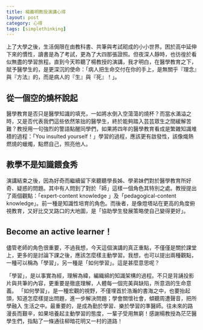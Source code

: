 ```yaml
---
title: 楊義明教授演講心得
layout: post
category: 心得
tags: [simplethinking]
---
```

上了大學之後，生活侷限在由教科書、共筆與考試砌成的小小世界。困於高中延伸下來的慣性，讀書是為了考試，更為了大四那張證照。但夜深人靜時，也彷徨於看似無盡的學習旅程。直到今天聆聽了楊教授的演講，我才明白，在醫學教育之下，賦予醫學生的，是更深沉的使命：「病人把生命交付在你的手上，是無關乎『理念』與『方法』的，而是病人的『生』與『死』！」。 

## 從一個空的燒杯說起
醫學教育是否只是醫學知識的填充，一如將水倒入空蕩蕩的燒杯？而當水滿溢之時，又是否代表我們這些依然笨拙的醫學生，終於能夠踏入芸芸眾生之間緩解苦難？教授用一句強烈的警語點醒同學們，如果將四年的醫學教育看成是繁雜知識堆積的過程：「You insulted yourself！」學習的過程，應該更有啟發性，該像熾熱燃燒的蠟燭，點燃自己，照亮他人。

## 教學不是知識餵食秀
演講結束之後，因為好奇而繼續留下來聽聽學長姊、學弟妹們對於醫學教育所好奇、疑惑的問題。其中有人問到了對於「師」這樣一個角色其特別之處。教授提出了兩個觀點：「expert-content knowledge 」及「pedagogical-content knowledge」。前一種是知識性培育的角色。而後者，是像燈塔站在更高的角度俯視教育，又好比交叉路口的大地圖，是「協助學生發展策略使自己變得更好」。

## Become an active learner！
儘管老師的角色很重要，不過我想，今天這個演講的真正重點，不僅僅是關於課堂上，更多的是討論下課之後，應該怎麼樣主動學習。我想，也可以提出兩種觀點，一種可以稱為「學習」，另一種是「如何學習」。這是甚麼意思呢？

「學習」，是以事實為經，理解為緯，編織綿的知識架構的過程。不只是背誦投影片與共筆的內容，更重要是徹底理解，人體每一個完美與缺陷，所意涵的生命意義。 「如何學習」，是一種宏觀的視野，不僅埋首於浩瀚的書海之中，也要抬起頭，知道怎麼樣提出問題，進一步解決問題；學會關懷社會，傾聽周遭聲音，把所學融入 生活之中。最重要的，是成為勤於學習、樂於學習的準醫師。往未來的路漫長而艱辛，如果培養起主動學習的態度，一輩子受用無窮！感謝楊教授為茫茫醫學生們，指點了一條通往柳暗花明又一村的道路！

